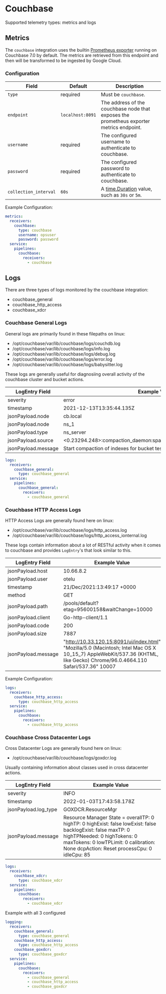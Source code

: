 # Couchbase

Supported telemetry types: metrics and logs

## Metrics

The `couchbase` integration uses the builtin [Prometheus exporter](https://docs.couchbase.com/cloud-native-database/prometheus-overview.html) running on Couchbase 7.0 by default. The metrics are retrieved from this endpoint and then will be transformed to be ingested by Google Cloud.

### Configuration

| Field                 | Default          | Description                                                                              |
| --------------------- | ---------------- | ---------------------------------------------------------------------------------------- |
| `type`                | required         | Must be `couchbase`.                                                                     |
| `endpoint`            | `localhost:8091` | The address of the couchbase node that exposes the prometheus exporter metrics endpoint. |
| `username`            | required         | The configured username to authenticate to couchbase.                                    |
| `password`            | required         | The configured password to authenticate to couchbase.                                    |
| `collection_interval` | `60s`            | A [time.Duration](https://pkg.go.dev/time#ParseDuration) value, such as `30s` or `5m`.   |

Example Configuration:

```yaml
metrics:
  receivers:
    couchbase:
      type: couchbase
      username: opsuser
      password: password
  service:
    pipelines:
      couchbase:
        receivers:
          - couchbase
```

## Logs

There are three types of logs monitored by the couchbase integration:

- couchbase_general
- couchbase_http_access
- couchbase_xdcr

### Couchbase General Logs

General logs are primarily found in these filepaths on linux:

- /opt/couchbase/var/lib/couchbase/logs/couchdb.log
- /opt/couchbase/var/lib/couchbase/logs/info.log
- /opt/couchbase/var/lib/couchbase/logs/debug.log
- /opt/couchbase/var/lib/couchbase/logs/error.log
- /opt/couchbase/var/lib/couchbase/logs/babysitter.log

These logs are generally useful for diagnosiing overall activity of the couchbase cluster and bucket actions.

| LogEntry Field      | Example Value                                                       |
| ------------------- | ------------------------------------------------------------------- |
| severity            | error                                                               |
| timestamp           | 2021-12-13T13:35:44.135Z                                            |
| jsonPayload.node    | cb.local                                                            |
| jsonPayload.node    | ns_1                                                                |
| jsonPayload.type    | ns_server                                                           |
| jsonPayload.source  | <0.23294.248>:compaction_daemon:spawn_scheduled_views_compactor:548 |
| jsonPayload.message | Start compaction of indexes for bucket test_bucket with config:     |

```yaml
logs:
  receivers:
    couchbase_general:
      type: couchbase_general
  service:
    pipelines:
      couchbase_general:
        receivers:
          - couchbase_general
```

### Couchbase HTTP Access Logs

HTTP Access Logs are generally found here on linux:

- /opt/couchbase/var/lib/couchbase/logs/http_access.log
- /opt/couchbase/var/lib/couchbase/logs/http_access_ionternal.log

These logs contain information about a lot of RESTful activity when it comes to couchbase and provides `LogEntry`'s that look similar to this.

| LogEntry Field      | Example Value                                                                                                                                                              |
| ------------------- | -------------------------------------------------------------------------------------------------------------------------------------------------------------------------- |
| jsonPayload.host    | 10.66.8.2                                                                                                                                                                  |
| jsonPayload.user    | otelu                                                                                                                                                                      |
| timestamp           | 21/Dec/2021:13:49:17 +0000                                                                                                                                                 |
| method              | GET                                                                                                                                                                        |
| jsonPayload.path    | /pools/default?etag=95600158&waitChange=10000                                                                                                                              |
| jsonPayload.client  | Go-http-client/1.1                                                                                                                                                         |
| jsonPayload.code    | 200                                                                                                                                                                        |
| jsonPayload.size    | 7887                                                                                                                                                                       |
| jsonPayload.message | "http://10.33.120.15:8091/ui/index.html" "Mozilla/5.0 (Macintosh; Intel Mac OS X 10_15_7) AppleWebKit/537.36 (KHTML, like Gecko) Chrome/96.0.4664.110 Safari/537.36" 10007 |

Example Configuration:

```yaml
logs:
  receivers:
    couchbase_http_access:
      type: couchbase_http_access
  service:
    pipelines:
      couchbase:
        receivers:
          - couchbase_http_access
```

### Couchbase Cross Datacenter Logs

Cross Datacenter Logs are generally found here on linux:

- /opt/couchbase/var/lib/couchbase/logs/goxdcr.log

Usually containing information about classes used in cross datacenter actions.

| LogEntry Field       | Example Value                                                                                                                                                                                                                       |
| -------------------- | ----------------------------------------------------------------------------------------------------------------------------------------------------------------------------------------------------------------------------------- |
| severity             | INFO                                                                                                                                                                                                                                |
| timestamp            | 2022-01-03T17:43:58.178Z                                                                                                                                                                                                            |
| jsonPayload.log_type | GOXDCR.ResourceMgr                                                                                                                                                                                                                  |
| jsonPayload.message  | Resource Manager State = overallTP: 0 highTP: 0 highExist: false lowExist: false backlogExist: false maxTP: 0 highTPNeeded: 0 highTokens: 0 maxTokens: 0 lowTPLimit: 0 calibration: None dcpAction: Reset processCpu: 0 idleCpu: 85 |

```yaml
logs:
  receivers:
    couchbase_xdcr:
      type: couchbase_xdcr
  service:
    pipelines:
      couchbase:
        receivers:
          - couchbase_xdcr
```

Example with all 3 configured

```yaml
logging:
  receivers:
    couchbase_general:
      type: couchbase_general
    couchbase_http_access:
      type: couchbase_http_access
    couchbase_goxdcr:
      type: couchbase_goxdcr
  service:
    pipelines:
      couchbase:
        receivers:
          - couchbase_general
          - couchbase_http_access
          - couchbase_goxdcr
```
